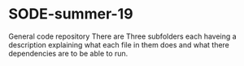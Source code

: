 # SODE-summer-19
General code repository 
  There are Three subfolders each haveing a description explaining what each file in them does and what there dependencies are to be able to run.
